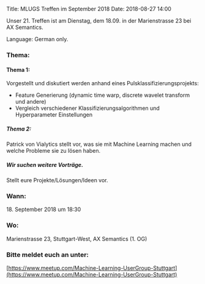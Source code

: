 Title: MLUGS Treffen im September 2018
Date: 2018-08-27 14:00

Unser 21. Treffen ist am Dienstag, dem 18.09. in der Marienstrasse 23 bei AX Semantics.

Language: German only.

### Thema:

#### Thema 1:

Vorgestellt und diskutiert werden anhand eines Pulsklassifizierungsprojekts:

- Feature Generierung (dynamic time warp, discrete wavelet transform und andere)
- Vergleich verschiedener Klassifizierungsalgorithmen und Hyperparameter Einstellungen

##### Thema 2:

Patrick von Vialytics stellt vor, was sie mit Machine Learning machen und welche Probleme sie zu lösen haben.


##### Wir suchen weitere Vorträge.

Stellt eure Projekte/Lösungen/Ideen vor.


### Wann:

<p>18. September 2018 um 18:30</p>  

### Wo:

Marienstrasse 23, Stuttgart-West, AX Semantics (1. OG)

### Bitte meldet euch an unter:
[https://www.meetup.com/Machine-Learning-UserGroup-Stuttgart](https://www.meetup.com/Machine-Learning-UserGroup-Stuttgart)
